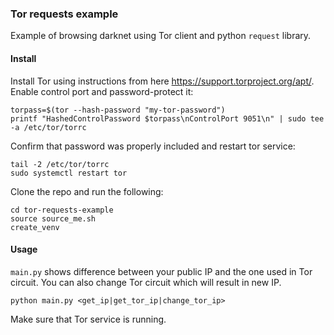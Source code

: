 ### Tor requests example

Example of browsing darknet using Tor client and python `request` library.

#### Install

Install Tor using instructions from here https://support.torproject.org/apt/. Enable control port and password-protect it:

```commandline
torpass=$(tor --hash-password "my-tor-password")
printf "HashedControlPassword $torpass\nControlPort 9051\n" | sudo tee -a /etc/tor/torrc
```

Confirm that password was properly included and restart tor service:

```commandline
tail -2 /etc/tor/torrc
sudo systemctl restart tor
```

Clone the repo and run the following:

```commandline
cd tor-requests-example
source source_me.sh
create_venv
```

#### Usage

`main.py` shows difference between your public IP and the one used in Tor circuit. You can also change Tor circuit which will result in new IP.

`python main.py <get_ip|get_tor_ip|change_tor_ip>`

Make sure that Tor service is running.
